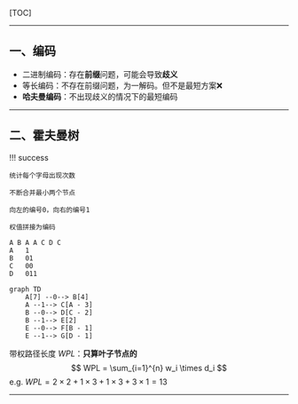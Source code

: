 [TOC]

---

## 一、编码

- 二进制编码：存在**前缀**问题，可能会导致**歧义**
- 等长编码：不存在前缀问题，为一解码。但不是最短方案❌
- **哈夫曼编码**：不出现歧义的情况下的最短编码

---

## 二、霍夫曼树

!!! success

    统计每个字母出现次数
    
    不断合并最小两个节点
    
    向左的编号0，向右的编号1
    
    权值拼接为编码

```
A B A A C D C
A	1
B	01
C	00
D	011
```



```mermaid
graph TD
    A[7] --0--> B[4]
    A --1--> C[A - 3]
    B --0--> D[C - 2]
    B --1--> E[2]
    E --0--> F[B - 1]
    E --1--> G[D - 1]

```

带权路径长度 $WPL$：**只算叶子节点的**
$$
WPL = \sum_{i=1}^{n} w_i \times d_i
$$
e.g. $WPL=2\times2+1\times3+1\times3+3\times1=13$

---

